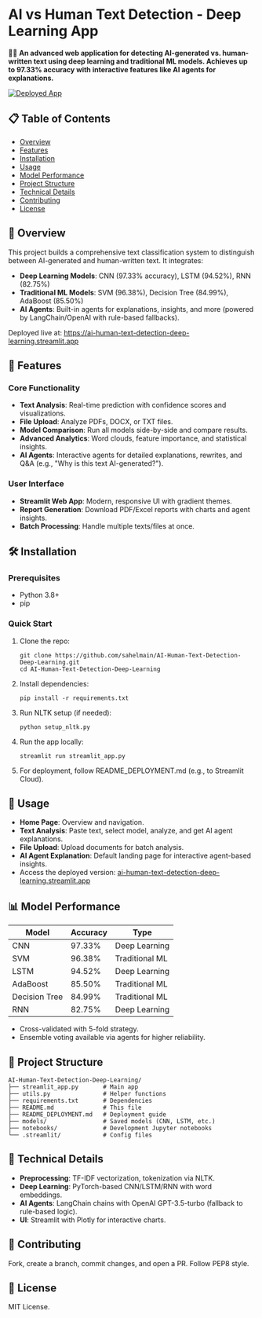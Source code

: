 # AI vs Human Text Detection - Deep Learning App

🤖📝 **An advanced web application for detecting AI-generated vs. human-written text using deep learning and traditional ML models. Achieves up to 97.33% accuracy with interactive features like AI agents for explanations.**

[![Deployed App](https://img.shields.io/badge/Streamlit-Deployed-brightgreen)](https://ai-human-text-detection-deep-learning.streamlit.app)

## 📋 Table of Contents
- [Overview](#overview)
- [Features](#features)
- [Installation](#installation)
- [Usage](#usage)
- [Model Performance](#model-performance)
- [Project Structure](#project-structure)
- [Technical Details](#technical-details)
- [Contributing](#contributing)
- [License](#license)

## 🎯 Overview
This project builds a comprehensive text classification system to distinguish between AI-generated and human-written text. It integrates:
- **Deep Learning Models**: CNN (97.33% accuracy), LSTM (94.52%), RNN (82.75%)
- **Traditional ML Models**: SVM (96.38%), Decision Tree (84.99%), AdaBoost (85.50%)
- **AI Agents**: Built-in agents for explanations, insights, and more (powered by LangChain/OpenAI with rule-based fallbacks).

Deployed live at: https://ai-human-text-detection-deep-learning.streamlit.app

## 🚀 Features
### Core Functionality
- **Text Analysis**: Real-time prediction with confidence scores and visualizations.
- **File Upload**: Analyze PDFs, DOCX, or TXT files.
- **Model Comparison**: Run all models side-by-side and compare results.
- **Advanced Analytics**: Word clouds, feature importance, and statistical insights.
- **AI Agents**: Interactive agents for detailed explanations, rewrites, and Q&A (e.g., "Why is this text AI-generated?").

### User Interface
- **Streamlit Web App**: Modern, responsive UI with gradient themes.
- **Report Generation**: Download PDF/Excel reports with charts and agent insights.
- **Batch Processing**: Handle multiple texts/files at once.

## 🛠 Installation
### Prerequisites
- Python 3.8+
- pip

### Quick Start
1. Clone the repo:  
   ```
   git clone https://github.com/sahelmain/AI-Human-Text-Detection-Deep-Learning.git
   cd AI-Human-Text-Detection-Deep-Learning
   ```
2. Install dependencies:  
   ```
   pip install -r requirements.txt
   ```
3. Run NLTK setup (if needed):  
   ```
   python setup_nltk.py
   ```
4. Run the app locally:  
   ```
   streamlit run streamlit_app.py
   ```
5. For deployment, follow README_DEPLOYMENT.md (e.g., to Streamlit Cloud).

## 📱 Usage
- **Home Page**: Overview and navigation.
- **Text Analysis**: Paste text, select model, analyze, and get AI agent explanations.
- **File Upload**: Upload documents for batch analysis.
- **AI Agent Explanation**: Default landing page for interactive agent-based insights.
- Access the deployed version: [ai-human-text-detection-deep-learning.streamlit.app](https://ai-human-text-detection-deep-learning.streamlit.app)

## 📊 Model Performance
| Model          | Accuracy | Type            |
|----------------|----------|-----------------|
| CNN            | 97.33%   | Deep Learning   |
| SVM            | 96.38%   | Traditional ML  |
| LSTM           | 94.52%   | Deep Learning   |
| AdaBoost       | 85.50%   | Traditional ML  |
| Decision Tree  | 84.99%   | Traditional ML  |
| RNN            | 82.75%   | Deep Learning   |

- Cross-validated with 5-fold strategy.
- Ensemble voting available via agents for higher reliability.

## 📁 Project Structure
```
AI-Human-Text-Detection-Deep-Learning/
├── streamlit_app.py       # Main app
├── utils.py               # Helper functions
├── requirements.txt       # Dependencies
├── README.md              # This file
├── README_DEPLOYMENT.md   # Deployment guide
├── models/                # Saved models (CNN, LSTM, etc.)
├── notebooks/             # Development Jupyter notebooks
└── .streamlit/            # Config files
```

## 🔧 Technical Details
- **Preprocessing**: TF-IDF vectorization, tokenization via NLTK.
- **Deep Learning**: PyTorch-based CNN/LSTM/RNN with word embeddings.
- **AI Agents**: LangChain chains with OpenAI GPT-3.5-turbo (fallback to rule-based logic).
- **UI**: Streamlit with Plotly for interactive charts.

## 🤝 Contributing
Fork, create a branch, commit changes, and open a PR. Follow PEP8 style.

## 📄 License
MIT License. 